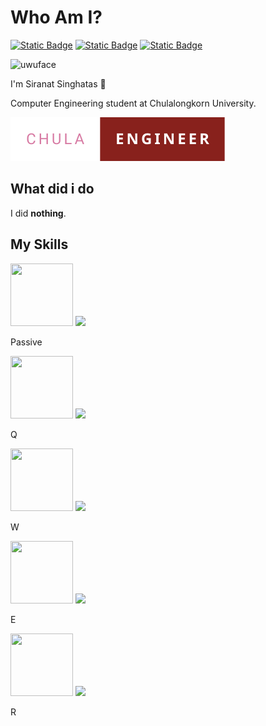 # Who Am I?
[![Static Badge](https://img.shields.io/badge/facebook-black?logo=facebook)](https://www.facebook.com/siranat.singhatas.1/)
[![Static Badge](https://img.shields.io/badge/gmail-black?logo=gmail&logoColor=white)](mek4102@gmail.com)
[![Static Badge](https://img.shields.io/badge/instagram-black?logo=instagram&logoColor=white)](https://www.instagram.com/mo.ei.ka/)

<img src="https://i.imgur.com/xX9gbp9.png" alt="uwuface" height="350" width="1100">

I'm Siranat Singhatas 🤡

Computer Engineering student at Chulalongkorn University.

[![forthebadge](https://github.com/CEDT-Chula/For-The-Cedt-Badge/blob/main/badges/chula-engineer.svg)](https://github.com/CEDT-Chula/For-The-Cedt-Badge/tree/main/badges)

## What did i do
I did **nothing**. 

## My Skills

<img src="https://static.wikia.nocookie.net/leagueoflegends/images/7/79/Anivia_Rebirth.png/revision/latest?cb=20240810171429" height="100" width="100"> <img src="https://s3.ezgif.com/tmp/ezgif-3-b040ac447d.gif" heigth="100" width="200">

Passive

<img src="https://static.wikia.nocookie.net/leagueoflegends/images/4/44/Anivia_Flash_Frost.png/revision/latest?cb=20240810171345" height="100" width="100"> <img src="https://s3.ezgif.com/tmp/ezgif-3-68765da488.gif" heigth="100" width="200">

Q

<img src="https://static.wikia.nocookie.net/leagueoflegends/images/f/fd/Anivia_Crystallize.png/revision/latest?cb=20240810171331" height="100" width="100"> <img src="https://s3.ezgif.com/tmp/ezgif-3-bbaf705bc8.gif" heigth="100" width="200">

W

<img src="https://static.wikia.nocookie.net/leagueoflegends/images/e/e0/Anivia_Frostbite.png/revision/latest?cb=20240810171407" height="100" width="100"> <img src="https://s3.ezgif.com/tmp/ezgif-3-a9ea965e2f.gif" heigth="100" width="200">

E

<img src="https://static.wikia.nocookie.net/leagueoflegends/images/3/35/Anivia_Glacial_Storm.png/revision/latest?cb=20240810171415" height="100" width="100"> <img src="https://s3.ezgif.com/tmp/ezgif-3-e99948b5c3.gif" heigth="100" width="200">

R
